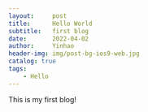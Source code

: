 ```yaml
---
layout:     post
title:      Hello World
subtitle:   first blog
date:       2022-04-02
author:     Yinhao
header-img: img/post-bg-ios9-web.jpg
catalog: true
tags:
    - Hello
---
```


This is my first blog!
